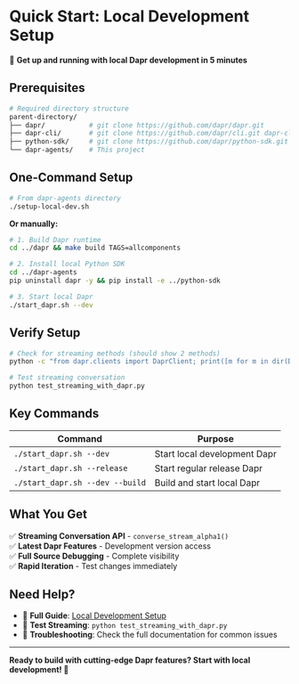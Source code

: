 # Quick Start: Local Development Setup

🚀 **Get up and running with local Dapr development in 5 minutes**

## Prerequisites

```bash
# Required directory structure
parent-directory/
├── dapr/           # git clone https://github.com/dapr/dapr.git
├── dapr-cli/       # git clone https://github.com/dapr/cli.git dapr-cli  
├── python-sdk/     # git clone https://github.com/dapr/python-sdk.git
└── dapr-agents/    # This project
```

## One-Command Setup

```bash
# From dapr-agents directory
./setup-local-dev.sh
```

**Or manually:**

```bash
# 1. Build Dapr runtime
cd ../dapr && make build TAGS=allcomponents

# 2. Install local Python SDK
cd ../dapr-agents
pip uninstall dapr -y && pip install -e ../python-sdk

# 3. Start local Dapr
./start_dapr.sh --dev
```

## Verify Setup

```bash
# Check for streaming methods (should show 2 methods)
python -c "from dapr.clients import DaprClient; print([m for m in dir(DaprClient()) if 'stream' in m])"

# Test streaming conversation
python test_streaming_with_dapr.py
```

## Key Commands

| Command | Purpose |
|---------|---------|
| `./start_dapr.sh --dev` | Start local development Dapr |
| `./start_dapr.sh --release` | Start regular release Dapr |
| `./start_dapr.sh --dev --build` | Build and start local Dapr |

## What You Get

✅ **Streaming Conversation API** - `converse_stream_alpha1()`  
✅ **Latest Dapr Features** - Development version access  
✅ **Full Source Debugging** - Complete visibility  
✅ **Rapid Iteration** - Test changes immediately  

## Need Help?

- 📖 **Full Guide**: [Local Development Setup](local-development.md)
- 🧪 **Test Streaming**: `python test_streaming_with_dapr.py`
- 🔧 **Troubleshooting**: Check the full documentation for common issues

---

**Ready to build with cutting-edge Dapr features? Start with local development! 🚀** 